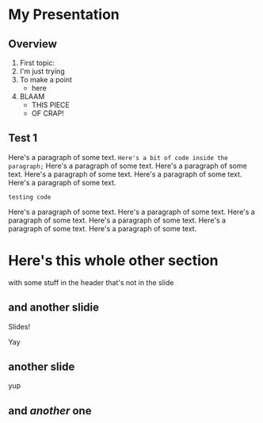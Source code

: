 # My Presentation

## Overview

1. First topic:
2. I'm just trying
3. To make a point
	- here
4. BLAAM
	- THIS PIECE
	- OF CRAP!

## Test 1

Here's a paragraph of some text. `Here's a bit of code inside the paragraph;` Here's a paragraph of some text. Here's a paragraph of some text. Here's a paragraph of some text. Here's a paragraph of some text. Here's a paragraph of some text. 
```
testing code
```
Here's a paragraph of some text. Here's a paragraph of some text. Here's a paragraph of some text. Here's a paragraph of some text. Here's a paragraph of some text. Here's a paragraph of some text. 

# Here's this whole other section

with some stuff in the header that's not in the slide

## and another slidie

Slides!

Yay

## another slide

yup

## and _another_ one

<script src="present.js"></script><!-- this must go at the end -->
